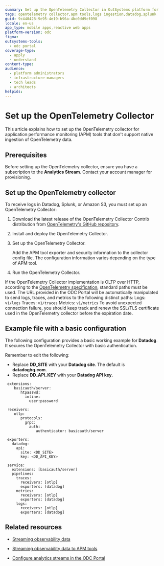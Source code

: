 ```yaml
---
summary: Set up the OpenTelemetry Collector in OutSystems platform for receiving logs in Datadog, Splunk, or Amazon S3.
tags: opentelemetry collector,apm tools,logs ingestion,datadog,splunk
guid: 9c440428-9e95-4e19-b96a-4bc0dd9ef098
locale: en-us
app_type: mobile apps,reactive web apps
platform-version: odc
figma:
outsystems-tools:
  - odc portal
coverage-type:
  - apply
  - understand
content-type:
audience:
  - platform administrators
  - infrastructure managers
  - tech leads
  - architects
helpids:
---
```

# Set up the OpenTelemetry Collector

This article explains how to set up the OpenTelemetry collector for application performance monitoring (APM) tools that don't support native ingestion of OpenTelemetry data.

## Prerequisites

Before setting up the OpenTelemetry collector, ensure you have a subscription to the **Analytics Stream**. Contact your account manager for provisioning.

## Set up the OpenTelemetry collector

To receive logs in Datadog, Splunk, or Amazon S3, you must set up an OpenTelemetry Collector:

1. Download the latest release of the OpenTelemetry Collector Contrib distribution from [OpenTelemetry's GitHub repository](https://github.com/open-telemetry/opentelemetry-collector-releases/releases).  

1. Install and deploy the OpenTelemetry Collector.  

1. Set up the OpenTelemetry Collector.  

   Add the APM tool exporter and security information to the collector config file. The configuration information varies depending on the type of APM tool.  

1. Run the OpenTelemetry Collector.

<div class="info" markdown="1">

If the OpenTelemetry Collector implementation is OLTP over HTTP, according to the [OpenTelemetry specification](https://opentelemetry.io/docs/specs/otlp/#otlphttp-request), standard paths must be used. The URL provided in the ODC Portal will be automatically manipulated to send logs, traces, and metrics to the following distinct paths: Logs: `v1/logs` Traces: `v1/traces` Metrics: `v1/metrics` To avoid unexpected connection failure, you should keep track and renew the SSL/TLS certificate used in the OpenTelemetry collector before the expiration date.  

</div>

## Example file with a basic configuration

The following configuration provides a basic working example for **Datadog**. It secures the OpenTelemetry Collector with basic authentication.

Remember to edit the following:

* Replace **DD\_SITE** with your **Datadog site**. The default is **datadoghq.com**.  
* Replace **DD\_API\_KEY** with your **Datadog API key**.

```
 extensions: 
    basicauth/server:
       htpasswd:
         inline:
           user:password

 receivers: 
    otlp:
       protocols:
         grpc:
           auth:
              authenticator: basicauth/server
 
 exporters:
   datadog:
     api:
       site: <DD_SITE>
       key: <DD_API_KEY>

 service:
   extensions: [basicauth/server]
   pipelines:
     traces: 
       receivers: [otlp]
       exporters: [datadog]
     metrics:  
       receivers: [otlp]
       exporters: [datadog]
     logs:
       receivers: [otlp]
       exporters: [datadog]

```

## Related resources

* [Streaming observability data](stream-app-analytics-overview.md)

* [Streaming observability data to APM tools](stream-app-analytics-apm.md)  

* [Configure analytics streams in the ODC Portal](stream-app-analytics-configure.md)
